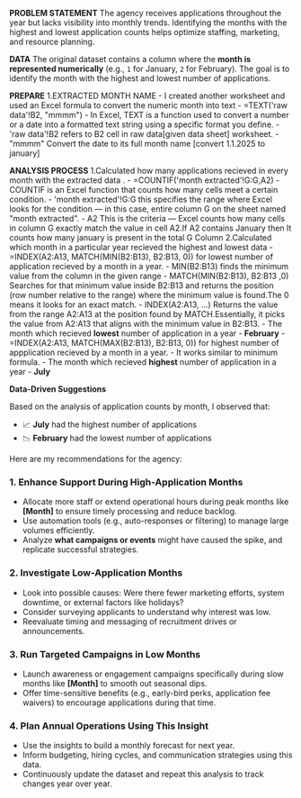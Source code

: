  **PROBLEM STATEMENT**
      The agency receives applications throughout the year but lacks visibility into monthly trends.
      Identifying the months with the highest and lowest application counts helps optimize staffing, marketing, and resource planning.

 **DATA**
      The original dataset contains a column where the **month is represented numerically** (e.g., `1` for January, `2` for February). The goal is to identify the 
      month with the highest and lowest number of applications.

 **PREPARE**
      1.EXTRACTED MONTH NAME
            - I created another worksheet and used an Excel formula to convert the numeric month into text 
            - =TEXT('raw data'!B2, "mmmm") 
            - In Excel, TEXT is a function used to convert a number or a date into a formatted text string using a specific format you define.
            - 'raw data'!B2 refers to B2 cell in raw data[given data sheet] worksheet. 
            - "mmmm"  Convert the date to its full month name [convert 1.1.2025 to january]

**ANALYSIS PROCESS**
     1.Calculated how many applications recieved in every month with the extracted data .
         - =COUNTIF('month extracted'!G:G,A2)
         -  COUNTIF is an Excel function that counts how many cells meet a certain condition.
         -  'month extracted'!G:G this specifies the range where Excel looks for the condition — in this case, entire column G on the sheet named "month extracted".
         -  A2 This is the criteria — Excel counts how many cells in column G exactly match the value in cell A2.If A2 contains January then It counts how many 
            january is present in the total G Column
     2.Calculated which month in a particular year recieved the highest and lowest data
         -  =INDEX(A2:A13, MATCH(MIN(B2:B13), B2:B13, 0)) for lowest number of application recieved by a month in a year.
         -  MIN(B2:B13) finds the minimum value from the column in the given range
         -  MATCH(MIN(B2:B13), B2:B13 ,0) Searches for that minimum value inside B2:B13 and returns the position (row number relative to the range) where the 
            minimum value is found.The 0 means it looks for an exact match.
         -  INDEX(A2:A13, ...) Returns the value from the range A2:A13 at the position found by MATCH.Essentially, it picks the value from A2:A13 that aligns with 
            the minimum value in B2:B13.
         -  The month which recieved **lowest** number of application in a year - **February**
         -  =INDEX(A2:A13, MATCH(MAX(B2:B13), B2:B13, 0)) for highest number of appplication recieved by a month in a year.
         -  It works similar to minimum formula.
         -  The  month which recieved **highest** number of application in a year - **July**
     
**Data-Driven Suggestions**

Based on the analysis of application counts by month, I observed that:

- 📈 **July** had the highest number of applications
- 📉 **February** had the lowest number of applications

Here are my recommendations for the agency:

### 1. **Enhance Support During High-Application Months**
- Allocate more staff or extend operational hours during peak months like **[Month]** to ensure timely processing and reduce backlog.
- Use automation tools (e.g., auto-responses or filtering) to manage large volumes efficiently.
- Analyze **what campaigns or events** might have caused the spike, and replicate successful strategies.

### 2. **Investigate Low-Application Months**
- Look into possible causes: Were there fewer marketing efforts, system downtime, or external factors like holidays?
- Consider surveying applicants to understand why interest was low.
- Reevaluate timing and messaging of recruitment drives or announcements.

### 3. **Run Targeted Campaigns in Low Months**
- Launch awareness or engagement campaigns specifically during slow months like **[Month]** to smooth out seasonal dips.
- Offer time-sensitive benefits (e.g., early-bird perks, application fee waivers) to encourage applications during that time.

### 4. **Plan Annual Operations Using This Insight**
- Use the insights to build a monthly forecast for next year.
- Inform budgeting, hiring cycles, and communication strategies using this data.
- Continuously update the dataset and repeat this analysis to track changes year over year.



